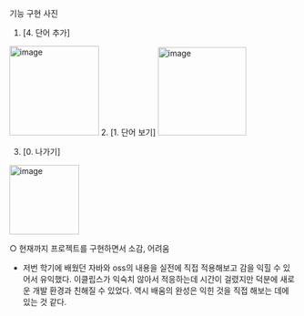 기능 구현 사진
1. [4. 단어 추가]
<img width="157" alt="image" src="https://user-images.githubusercontent.com/104077135/188892919-6472926c-0f95-42a0-a0d4-62b80b07180b.png">
2. [1. 단어 보기]
<img width="155" alt="image" src="https://user-images.githubusercontent.com/104077135/188893247-94dc3921-c85f-467c-85a3-7b77a7600496.png">

3. [0. 나가기]
 <img width="122" alt="image" src="https://user-images.githubusercontent.com/104077135/188893308-99451d8c-926c-447e-8e4b-ae6d9bd0f440.png">

○ 현재까지 프로젝트를 구현하면서 소감, 어려움
- 저번 학기에 배웠던 자바와 oss의 내용을 실전에 직접 적용해보고 감을 익힐 수 있어서 유익했다. 이클립스가 익숙치 않아서 적응하는데 시간이 걸렸지만 덕분에 새로운 개발 환경과 친해질 수 있었다. 역시 배움의 완성은 익힌 것을 직접 해보는 데에 있는 것 같다.
